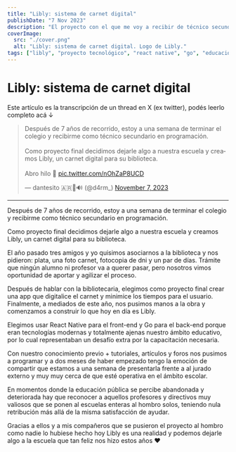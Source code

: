 ```yaml
---
title: "Libly: sistema de carnet digital"
publishDate: "7 Nov 2023"
description: "El proyecto con el que me voy a recibir de técnico secundario en programación"
coverImage:
  src: "./cover.png"
  alt: "Libly: sistema de carnet digital. Logo de Libly."
tags: ["libly", "proyecto tecnológico", "react native", "go", "educación"]
---
```


# Libly: sistema de carnet digital

Este artículo es la transcripción de un thread en X (ex twitter), podés leerlo completo acá ↓

<blockquote class="twitter-tweet"><p lang="es" dir="ltr">Después de 7 años de recorrido, estoy a una semana de terminar el colegio y recibirme como técnico secundario en programación.<br><br>Como proyecto final decidimos dejarle algo a nuestra escuela y creamos Libly, un carnet digital para su biblioteca.<br><br>Abro hilo 🧵 <a href="https://t.co/nOhZaP8UCD">pic.twitter.com/nOhZaP8UCD</a></p>&mdash; dantesito 🇦🇷🦇🔊 (@d4rm_) <a href="https://twitter.com/d4rm_/status/1722034025190023404?ref_src=twsrc%5Etfw">November 7, 2023</a></blockquote> <script async src="https://platform.twitter.com/widgets.js" charset="utf-8"></script>

---

Después de 7 años de recorrido, estoy a una semana de terminar el colegio y recibirme como técnico secundario en programación.

Como proyecto final decidimos dejarle algo a nuestra escuela y creamos Libly, un carnet digital para su biblioteca.

El año pasado tres amigos y yo quisimos asociarnos a la biblioteca y nos pidieron: plata, una foto carnet, fotocopia de dni y un par de días. Trámite que ningún alumno ni profesor va a querer pasar, pero nosotros vimos oportunidad de aportar y agilizar el proceso.

Después de hablar con la bibliotecaria, elegimos como proyecto final crear una app que digitalice el carnet y minimice los tiempos para el usuario. Finalmente, a mediados de este año, nos pusimos manos a la obra y comenzamos a construir lo que hoy en día es Libly.

Elegimos usar React Native para el front-end y Go para el back-end porque eran tecnologías modernas y totalmente ajenas nuestro ámbito educativo, por lo cual representaban un desafío extra por la capacitación necesaria.

Con nuestro conocimiento previo + tutoriales, artículos y foros nos pusimos a programar y a dos meses de haber empezado tengo la emoción de compartir que estamos a una semana de presentarla frente a al jurado externo y muy muy cerca de que esté operativa en el ámbito escolar.

En momentos donde la educación pública se percibe abandonada y deteriorada hay que reconocer a aquellos profesores y directivos muy valiosos que se ponen al escuelas enteras al hombro solos, teniendo nula retribución más allá de la misma satisfacción de ayudar.

Gracias a ellos y a mis compañeros que se pusieron el proyecto al hombro como nadie lo hubiese hecho hoy Libly es una realidad y podemos dejarle algo a la escuela que tan feliz nos hizo estos años ❤️
